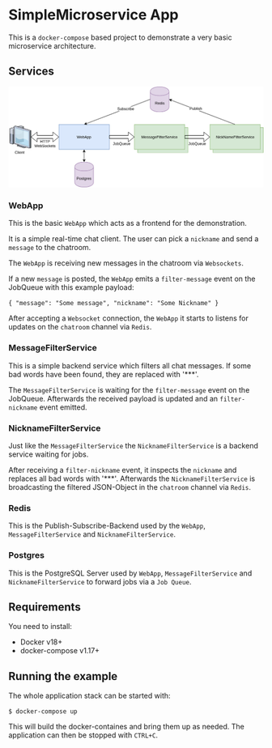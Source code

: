 # SimpleMicroservice App

This is a `docker-compose` based project to demonstrate a very basic microservice architecture.

## Services

![SimpleMicroservice Overview](../../../Zeichnungen/SimpleMicroserviceApp-Overview.png)

### WebApp

This is the basic `WebApp` which acts as a frontend for the demonstration.

It is a simple real-time chat client. The user can pick a `nickname` and send a `message` to the chatroom.

The `WebApp` is receiving new messages in the chatroom via `Websockets`.

If a new `message` is posted, the `WebApp` emits a `filter-message` event on the JobQueue with this example payload:
```
{ "message": "Some message", "nickname": "Some Nickname" }
```

After accepting a `Websocket` connection, the `WebApp` it starts to listens for updates on the `chatroom` channel via `Redis`.

### MessageFilterService

This is a simple backend service which filters all chat messages. If some bad words have been found, they are replaced with '***'.

The `MessageFilterService` is waiting for the `filter-message` event on the JobQueue. Afterwards the received payload is updated and an `filter-nickname` event emitted.

### NicknameFilterService

Just like the `MessageFilterService` the `NicknameFilterService` is a backend service waiting for jobs.

After receiving a `filter-nickname` event, it inspects the `nickname` and replaces all bad words with '***'. Afterwards the `NicknameFilterService` is broadcasting the filtered JSON-Object in the `chatroom` channel via `Redis`.

### Redis

This is the Publish-Subscribe-Backend used by the `WebApp`, `MessageFilterService` and `NicknameFilterService`.

### Postgres

This is the PostgreSQL Server used by `WebApp`, `MessageFilterService` and `NicknameFilterService` to forward jobs via a `Job Queue`.

## Requirements

You need to install:
- Docker v18+
- docker-compose v1.17+

## Running the example

The whole application stack can be started with:

```
$ docker-compose up
```

This will build the docker-containes and bring them up as needed. The application can then be stopped with `CTRL+C`.
